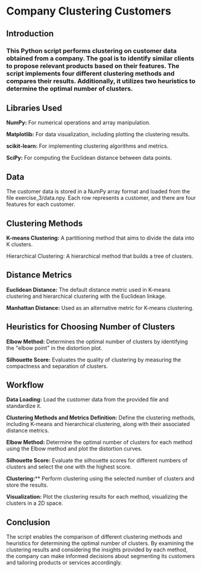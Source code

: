 # Company Clustering Customers
## Introduction
### This Python script performs clustering on customer data obtained from a company. The goal is to identify similar clients to propose relevant products based on their features. The script implements four different clustering methods and compares their results. Additionally, it utilizes two heuristics to determine the optimal number of clusters.

## Libraries Used

**NumPy:** For numerical operations and array manipulation.

**Matplotlib:** For data visualization, including plotting the clustering results.

**scikit-learn:** For implementing clustering algorithms and metrics.

**SciPy:** For computing the Euclidean distance between data points.

## Data

The customer data is stored in a NumPy array format and loaded from the file exercise_3/data.npy. Each row represents a customer, and there are four features for each customer.

## Clustering Methods
**K-means Clustering:** A partitioning method that aims to divide the data into K clusters.

Hierarchical Clustering: A hierarchical method that builds a tree of clusters.

## Distance Metrics

**Euclidean Distance:** The default distance metric used in K-means clustering and hierarchical clustering with the Euclidean linkage.

**Manhattan Distance:** Used as an alternative metric for K-means clustering.

## Heuristics for Choosing Number of Clusters

**Elbow Method:** Determines the optimal number of clusters by identifying the "elbow point" in the distortion plot.

**Silhouette Score:** Evaluates the quality of clustering by measuring the compactness and separation of clusters.

## Workflow

**Data Loading:** Load the customer data from the provided file and standardize it.

**Clustering Methods and Metrics Definition:** Define the clustering methods, including K-means and hierarchical clustering, along with their associated distance metrics.

**Elbow Method:** Determine the optimal number of clusters for each method using the Elbow method and plot the distortion curves.

**Silhouette Score:** Evaluate the silhouette scores for different numbers of clusters and select the one with the highest score.

**Clustering:**** Perform clustering using the selected number of clusters and store the results.

**Visualization:** Plot the clustering results for each method, visualizing the clusters in a 2D space.

## Conclusion

The script enables the comparison of different clustering methods and heuristics for determining the optimal number of clusters. By examining the clustering results and considering the insights provided by each method, the company can make informed decisions about segmenting its customers and tailoring products or services accordingly.

